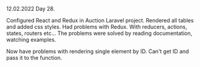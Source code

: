 12.02.2022
Day 28.

Configured React and Redux in Auction Laravel project. Rendered all tables and added css styles.
Had problems with Redux. With reducers, actions, states, routers etc...
The problems were solved by reading documentation, watching examples.

Now have problems with rendering single element by ID. Can't get ID and pass it to the function.
